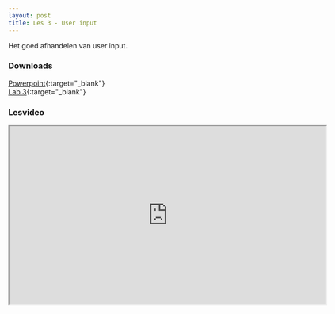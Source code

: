 ```yaml
---
layout: post
title: Les 3 - User input
---
```


Het goed afhandelen van user input.

### Downloads

[Powerpoint](https://drive.google.com/file/d/1B5rNJQnZy-xHhAfQ5tg4_CjiZ-cIuidZ/view?usp=sharing){:target="_blank"}  
[Lab 3](https://drive.google.com/file/d/1vdK7gY3yVQk4Cr3dqb2IIIboOmsgNMrz/view?usp=sharing){:target="_blank"}

### Lesvideo
<iframe src="https://drive.google.com/file/d/1A-_Wn-jJB6dStrAeYMbQg8KkHCTDxf1A/preview" width="640" height="360" allowFullScreen allow="accelerometer; autoplay; encrypted-media; gyroscope; picture-in-picture"></iframe>
